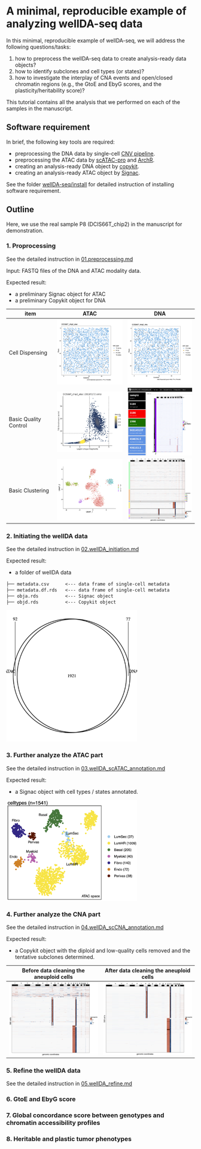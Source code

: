 <!-- Written by: Yun Yan (https://github.com/Puriney) -->

# A minimal, reproducible example of analyzing wellDA-seq data

In this minimal, reproducible example of wellDA-seq, we will address the following questions/tasks: 
1) how to preprocess the wellDA-seq data to create analysis-ready data objects?
2) how to identify subclones and cell types (or states)?
3) how to investigate the interplay of CNA events and open/closed chromatin regions (e.g., the GtoE and EbyG scores, and the plasticity/heritability score)?

This tutorial contains all the analysis that we performed on each of the samples in the manuscript. 

## Software requirement

In brief, the following key tools are required: 
- preprocessing the DNA data by single-cell [CNV pipeline](https://github.com/navinlabcode/CNV_pipeline).
- preprocessing the ATAC data by [scATAC-pro](https://github.com/Puriney/scATAC-pro) and [ArchR](https://github.com/GreenleafLab/ArchR).
- creating an analysis-ready DNA object by [copykit](https://github.com/navinlabcode/copykit).
- creating an analysis-ready ATAC object by [Signac](https://stuartlab.org/signac/).

See the folder [wellDA-seq/install](https://github.com/navinlabcode/wellDA-seq/tree/main/install) for detailed instruction of installing software requirement. 

## Outline

Here, we use the real sample P8 (DCIS66T_chip2) in the manuscript for demonstration.

### 1. Proprocessing

See the detailed instruction in [01.preprocessing.md](https://github.com/navinlabcode/wellDA-seq/blob/main/tutorial/01.preprocessing.md)

Input: FASTQ files of the DNA and ATAC modality data. 

Expected result:
- a preliminary Signac object for ATAC
- a preliminary Copykit object for DNA


| item                  | ATAC                                                                                                                                                | DNA                                                                                                                                                           |
| --------------------- | --------------------------------------------------------------------------------------------------------------------------------------------------- | ------------------------------------------------------------------------------------------------------------------------------------------------------------- |
| Cell Dispensing       | <img src="https://github.com/navinlabcode/wellDA-seq/raw/main/website_resource/tutorial/atac.wafargen_physical_dispense.png?raw=true" width="250">  | <img src="https://github.com/navinlabcode/wellDA-seq/blob/main/website_resource/tutorial/dna_dispense.png?raw=true" alt="txt" width="250">                    |
| Basic Quality Control | <img src="https://github.com/navinlabcode/wellDA-seq/raw/main/website_resource/tutorial/atac_QC_basic.png?raw=true" alt="txt" width="250">          | <img src="https://github.com/navinlabcode/wellDA-seq/raw/main/website_resource/tutorial/dna_snapshot_CNApipeline.png?raw=true" alt="txt" width="250">         |
| Basic Clustering      | <img src="https://github.com/navinlabcode/wellDA-seq/raw/main/website_resource/tutorial/atac_overview_umap_snn.png?raw=true" alt="txt" width="250"> | <img src="https://github.com/navinlabcode/wellDA-seq/raw/main/website_resource/tutorial/dna.clean.plotHeatmap.clones.004.png?raw=true" alt="txt" width="250"> |




### 2. Initiating the wellDA data

See the detailed instruction in [02.wellDA_initiation.md](https://github.com/navinlabcode/wellDA-seq/blob/main/tutorial/02.wellDA_initiation.md)

Expected result:
- a folder of wellDA data

```
├── metadata.csv      <--- data frame of single-cell metadata
├── metadata.df.rds   <--- data frame of single-cell metadata
├── obja.rds          <--- Signac object
├── objd.rds          <--- Copykit object
```

<img src="https://github.com/navinlabcode/wellDA-seq/blob/main/website_resource/tutorial/02.coda.vennplot.cellnames.beforeinteresection.png?raw=true" alt="txt" width="350">

### 3. Further analyze the ATAC part

See the detailed instruction in [03.wellDA_scATAC_annotation.md](https://github.com/navinlabcode/wellDA-seq/blob/main/tutorial/03.wellDA_scATAC_annotation.md)

Expected result:
- a Signac object with cell types / states annotated. 

<img src="https://github.com/navinlabcode/wellDA-seq/raw/main/website_resource/tutorial/03.coda_celltype.png?raw=true" alt="txt" width="350">


### 4. Further analyze the CNA part

See the detailed instruction in [04.wellDA_scCNA_annotation.md](https://github.com/navinlabcode/wellDA-seq/blob/main/tutorial/04.wellDA_scCNA_annotation.md)

Expected result:
- a Copykit object with the diploid and low-quality cells removed and the tentative subclones determined. 

| Before data cleaning the aneuploid cells                                                                                                                                | After data cleaning the aneuploid cells                                                                                                                                |
| ----------------------------------------------------------------------------------------------------------------------------------------------------------------------- | ---------------------------------------------------------------------------------------------------------------------------------------------------------------------- |
| <img src="https://github.com/navinlabcode/wellDA-seq/blob/main/website_resource/tutorial/03.aneu.before.cna.heatmap.combo_coda.subclones.001.png?raw=true" width="400"> | <img src="https://github.com/navinlabcode/wellDA-seq/blob/main/website_resource/tutorial/03.aneu.after.cna.heatmap.combo_coda.subclones.001.png?raw=true" width="400"> |

### 5. Refine the wellDA data

See the detailed instruction in [05.wellDA_refine.md](https://github.com/navinlabcode/wellDA-seq/blob/main/tutorial/05.wellDA_refine.md)


### 6. GtoE and EbyG score

### 7. Global concordance score between genotypes and chromatin accessibility profiles

### 8. Heritable and plastic tumor phenotypes

